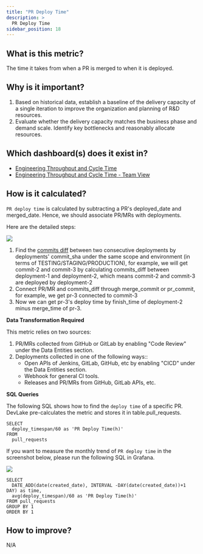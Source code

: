 ```yaml
---
title: "PR Deploy Time"
description: >
  PR Deploy Time
sidebar_position: 18
---
```


## What is this metric? 
The time it takes from when a PR is merged to when it is deployed.

## Why is it important?
1. Based on historical data, establish a baseline of the delivery capacity of a single iteration to improve the organization and planning of R&D resources.
2. Evaluate whether the delivery capacity matches the business phase and demand scale. Identify key bottlenecks and reasonably allocate resources.

## Which dashboard(s) does it exist in?
- [Engineering Throughput and Cycle Time](../../../livedemo/EngineeringLeads/EngineeringThroughputAndCycleTime)
- [Engineering Throughput and Cycle Time - Team View](../../../livedemo/EngineeringLeads/EngineeringThroughputAndCycleTimeTeamView)

## How is it calculated?
`PR deploy time` is calculated by subtracting a PR's deployed_date and merged_date. Hence, we should associate PR/MRs with deployments.

Here are the detailed steps:

![](/img/Metrics/pr-commit-deployment-relation.png)

1. Find the [commits diff](https://devlake.apache.org/docs/Plugins/refdiff/) between two consecutive deployments by deployments' commit_sha 
under the same scope and environment (in terms of TESTING/STAGING/PRODUCTION),
     for example, we will get commit-2 and commit-3 by calculating commits_diff between deployment-1 and deployment-2, which means commit-2 and commit-3 are deployed by deployment-2 
2. Connect PR/MR and commits_diff through merge_commit or pr_commit, for example, 
we get pr-3 connected to commit-3
3. Now we can get pr-3's deploy time by finish_time of deployment-2 minus merge_time of pr-3.

<b>Data Transformation Required</b>

This metric relies on two sources:
1. PR/MRs collected from GitHub or GitLab by enabling "Code Review" under the Data Entities section.
2. Deployments collected in one of the following ways::
   - Open APIs of Jenkins, GitLab, GitHub, etc by enabling "CICD" under the Data Entities section.
   - Webhook for general CI tools.
   - Releases and PR/MRs from GitHub, GitLab APIs, etc.


<b>SQL Queries</b>

The following SQL shows how to find the `deploy time` of a specific PR. DevLake pre-calculates the metric and stores it in table.pull_requests.

```
SELECT
  deploy_timespan/60 as 'PR Deploy Time(h)'
FROM
  pull_requests
```


If you want to measure the monthly trend of `PR deploy time` in the screenshot below, please run the following SQL in Grafana. 

![](/img/Metrics/pr-deploy-time-monthly.png)

```
SELECT 
  DATE_ADD(date(created_date), INTERVAL -DAY(date(created_date))+1 DAY) as time,
  avg(deploy_timespan)/60 as 'PR Deploy Time(h)'
FROM pull_requests
GROUP BY 1
ORDER BY 1
```

## How to improve?
N/A

